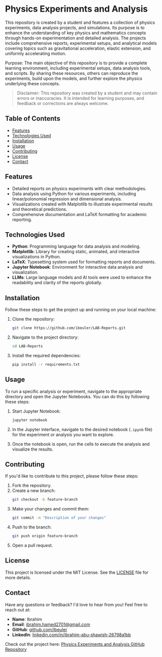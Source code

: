 # Physics Experiments and Analysis

This repository is created by a student and features a collection of physics experiments, data analysis projects, and simulations. Its purpose is to enhance the understanding of key physics and mathematics concepts through hands-on experimentation and detailed analysis. The projects include comprehensive reports, experimental setups, and analytical models covering topics such as gravitational acceleration, elastic extension, and uniformly accelerating motion.

Purpose: The main objective of this repository is to provide a complete learning environment, including experimental setups, data analysis tools, and scripts. By sharing these resources, others can reproduce the experiments, build upon the models, and further explore the physics underlying these concepts.

> Disclaimer: This repository was created by a student and may contain errors or inaccuracies. It is intended for learning purposes, and feedback or corrections are always welcome.

## Table of Contents

- [Features](#features)
- [Technologies Used](#technologies-used)
- [Installation](#installation)
- [Usage](#usage)
- [Contributing](#contributing)
- [License](#license)
- [Contact](#contact)

## Features

- Detailed reports on physics experiments with clear methodologies.
- Data analysis using Python for various experiments, including linear/polonomial regression and dimensional analysis.
- Visualizations created with Matplotlib to illustrate experimental results and theoretical predictions.
- Comprehensive documentation and LaTeX formatting for academic reporting.

## Technologies Used

- **Python**: Programming language for data analysis and modeling.
- **Matplotlib**: Library for creating static, animated, and interactive visualizations in Python.
- **LaTeX**: Typesetting system used for formatting reports and documents.
- **Jupyter Notebook**: Environment for interactive data analysis and visualization.
- **LLMs**: Large language models and AI tools were used to enhance the readability and clarity of the reports globally.

## Installation

Follow these steps to get the project up and running on your local machine:

1. Clone the repository:
   ```bash
   git clone https://github.com/ibeuler/LAB-Reports.git
   ```
2. Navigate to the project directory:
   ```bash
   cd LAB-Reports
   ```
3. Install the required dependencies:
   ```bash
   pip install -r requirements.txt
   ```

## Usage

To run a specific analysis or experiment, navigate to the appropriate directory and open the Jupyter Notebooks. You can do this by following these steps:

1. Start Jupyter Notebook:
   ```bash
   jupyter notebook
   ```

2. In the Jupyter interface, navigate to the desired notebook (`.ipynb` file) for the experiment or analysis you want to explore.

3. Once the notebook is open, run the cells to execute the analysis and visualize the results.

## Contributing

If you'd like to contribute to this project, please follow these steps:

1. Fork the repository.
2. Create a new branch:
   ```bash
   git checkout -b feature-branch
   ```
3. Make your changes and commit them:
   ```bash
   git commit -m "Description of your changes"
   ```
4. Push to the branch:
   ```bash
   git push origin feature-branch
   ```
5. Open a pull request.

## License

This project is licensed under the MIT License. See the [LICENSE](LICENSE) file for more details.


## Contact

Have any questions or feedback? I'd love to hear from you! Feel free to reach out at:

- **Name**: Ibrahim  
- **Email**: [ibrahim.hamed2701@gmail.com](mailto:ibrahim.hamed2701@gmail.com)  
- **GitHub**: [github.com/ibeuler](https://github.com/ibeuler)  
- **LinkedIn**: [linkedin.com/in/ibrahim-abu-shawish-26798a1bb](https://www.linkedin.com/in/ibrahim-abu-shawish-26798a1bb)

Check out the project here: [Physics Experiments and Analysis GitHub Repository](https://github.com/ibeuler/LAB-Reports/)
